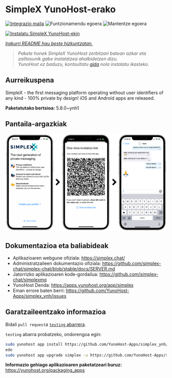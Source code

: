 <!--
Ohart ongi: README hau automatikoki sortu da <https://github.com/YunoHost/apps/tree/master/tools/readme_generator>ri esker
EZ editatu eskuz.
-->

# SimpleX YunoHost-erako

[![Integrazio maila](https://dash.yunohost.org/integration/simplex.svg)](https://dash.yunohost.org/appci/app/simplex) ![Funtzionamendu egoera](https://ci-apps.yunohost.org/ci/badges/simplex.status.svg) ![Mantentze egoera](https://ci-apps.yunohost.org/ci/badges/simplex.maintain.svg)

[![Instalatu SimpleX YunoHost-ekin](https://install-app.yunohost.org/install-with-yunohost.svg)](https://install-app.yunohost.org/?app=simplex)

*[Irakurri README hau beste hizkuntzatan.](./ALL_README.md)*

> *Pakete honek SimpleX YunoHost zerbitzari batean azkar eta zailtasunik gabe instalatzea ahalbidetzen dizu.*  
> *YunoHost ez baduzu, kontsultatu [gida](https://yunohost.org/install) nola instalatu ikasteko.*

## Aurreikuspena

SimpleX - the first messaging platform operating without user identifiers of any kind - 100% private by design! iOS and Android apps are released.

**Paketatutako bertsioa:** 5.8.0~ynh1

## Pantaila-argazkiak

![SimpleX(r)en pantaila-argazkia](./doc/screenshots/conversation.png)

## Dokumentazioa eta baliabideak

- Aplikazioaren webgune ofiziala: <https://simplex.chat/>
- Administratzaileen dokumentazio ofiziala: <https://github.com/simplex-chat/simplex-chat/blob/stable/docs/SERVER.md>
- Jatorrizko aplikazioaren kode-gordailua: <https://github.com/simplex-chat/simplexmq>
- YunoHost Denda: <https://apps.yunohost.org/app/simplex>
- Eman errore baten berri: <https://github.com/YunoHost-Apps/simplex_ynh/issues>

## Garatzaileentzako informazioa

Bidali `pull request`a [`testing` abarrera](https://github.com/YunoHost-Apps/simplex_ynh/tree/testing).

`testing` abarra probatzeko, ondorengoa egin:

```bash
sudo yunohost app install https://github.com/YunoHost-Apps/simplex_ynh/tree/testing --debug
edo
sudo yunohost app upgrade simplex -u https://github.com/YunoHost-Apps/simplex_ynh/tree/testing --debug
```

**Informazio gehiago aplikazioaren paketatzeari buruz:** <https://yunohost.org/packaging_apps>
